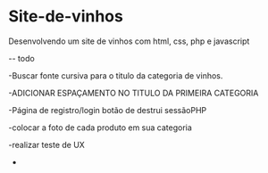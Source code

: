 # Site-de-vinhos
Desenvolvendo um site de vinhos com html, css, php e javascript


-- todo

-Buscar fonte cursiva para o titulo da categoria de vinhos.

-ADICIONAR ESPAÇAMENTO NO TITULO DA PRIMEIRA CATEGORIA

-Página de registro/login botão de destrui sessãoPHP

-colocar a foto de cada produto em sua categoria

-realizar teste de UX

-
